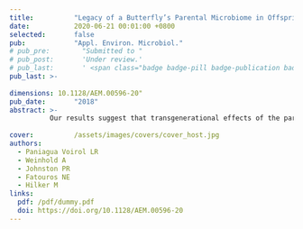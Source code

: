 ```yaml
---
title:          "Legacy of a Butterfly’s Parental Microbiome in Offspring Performance"
date:           2020-06-21 00:01:00 +0800
selected:       false
pub:            "Appl. Environ. Microbiol."
# pub_pre:        "Submitted to "
# pub_post:       'Under review.'
# pub_last:       ' <span class="badge badge-pill badge-publication badge-success">Spotlight</span>'
pub_last: >- 
              
dimensions: 10.1128/AEM.00596-20"
pub_date:       "2018"
abstract: >-
          Our results suggest that transgenerational effects of the parental microbiome on the offspring’s phenotype become evident when the offspring is exposed to a transgenerational host plant shift.
                               
cover:          /assets/images/covers/cover_host.jpg
authors:
  - Paniagua Voirol LR
  - Weinhold A
  - Johnston PR
  - Fatouros NE
  - Hilker M
links:
  pdf: /pdf/dummy.pdf
  doi: https://doi.org/10.1128/AEM.00596-20
---
```

